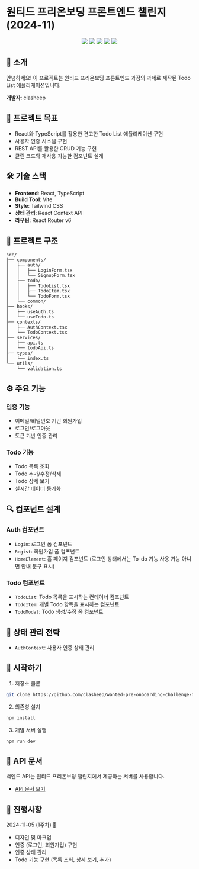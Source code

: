 # 원티드 프리온보딩 프론트엔드 챌린지 (2024-11)

<p align="center">
  <img src="https://img.shields.io/badge/React-61DAFB?style=flat&logo=React&logoColor=white"/>
  <img src="https://img.shields.io/badge/TypeScript-3178C6?style=flat&logo=TypeScript&logoColor=white"/>
  <img src="https://img.shields.io/badge/Vite-646CFF?style=flat&logo=Vite&logoColor=white"/>
  <img src="https://img.shields.io/badge/React Router-CA4245?style=flat&logo=React Router&logoColor=white"/>
  <img src="https://img.shields.io/badge/Tailwind CSS-06B6D4?style=flat&logo=Tailwind CSS&logoColor=white"/>
</p>

## 👋 소개

안녕하세요! 이 프로젝트는 원티드 프리온보딩 프론트엔드 과정의 과제로 제작된 Todo List 애플리케이션입니다.

**개발자**: clasheep

## 🎯 프로젝트 목표

- React와 TypeScript를 활용한 견고한 Todo List 애플리케이션 구현
- 사용자 인증 시스템 구현
- REST API를 활용한 CRUD 기능 구현
- 클린 코드와 재사용 가능한 컴포넌트 설계

## 🛠 기술 스택

- **Frontend**: React, TypeScript
- **Build Tool**: Vite
- **Style**: Tailwind CSS
- **상태 관리**: React Context API
- **라우팅**: React Router v6

## 📁 프로젝트 구조

```
src/
├── components/
│   ├── auth/
│   │   ├── LoginForm.tsx
│   │   └── SignupForm.tsx
│   ├── todo/
│   │   ├── TodoList.tsx
│   │   ├── TodoItem.tsx
│   │   └── TodoForm.tsx
│   └── common/
├── hooks/
│   ├── useAuth.ts
│   └── useTodo.ts
├── contexts/
│   ├── AuthContext.tsx
│   └── TodoContext.tsx
├── services/
│   ├── api.ts
│   └── todoApi.ts
├── types/
│   └── index.ts
└── utils/
    └── validation.ts
```

## ⚙️ 주요 기능

### 인증 기능

- 이메일/비밀번호 기반 회원가입
- 로그인/로그아웃
- 토큰 기반 인증 관리

### Todo 기능

- Todo 목록 조회
- Todo 추가/수정/삭제
- Todo 상세 보기
- 실시간 데이터 동기화

## 🔍 컴포넌트 설계

### Auth 컴포넌트

- `Login`: 로그인 폼 컴포넌트
- `Regist`: 회원가입 폼 컴포넌트
- `HomeElement`: 홈 페이지 컴포넌트 (로그인 상태에서는 To-do 기능 사용 가능 아니면 안내 문구 표시)

### Todo 컴포넌트

- `TodoList`: Todo 목록을 표시하는 컨테이너 컴포넌트
- `TodoItem`: 개별 Todo 항목을 표시하는 컴포넌트
- `TodoModal`: Todo 생성/수정 폼 컴포넌트

## 🔐 상태 관리 전략

- `AuthContext`: 사용자 인증 상태 관리

## 🚀 시작하기

1. 저장소 클론

```bash
git clone https://github.com/clasheep/wanted-pre-onboarding-challenge-fe-1
```

2. 의존성 설치

```bash
npm install
```

3. 개발 서버 실행

```bash
npm run dev
```

## 📝 API 문서

백엔드 API는 원티드 프리온보딩 챌린지에서 제공하는 서버를 사용합니다.

- [API 문서 보기](https://github.com/starkoora/wanted-pre-onboarding-challenge-fe-1-api)

## 🌟 진행사항

2024-11-05 (1주차) 🚀

- 디자인 및 마크업
- 인증 (로그인, 회원가입) 구현
- 인증 상태 관리
- Todo 기능 구현 (목록 조회, 상세 보기, 추가)
